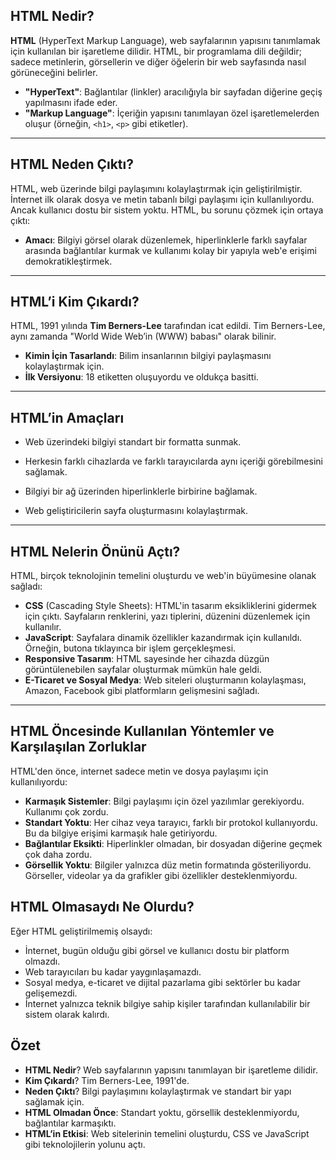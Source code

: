 ## HTML Nedir?

**HTML** (HyperText Markup Language), web sayfalarının yapısını tanımlamak için kullanılan bir işaretleme dilidir. HTML, bir programlama dili değildir; sadece metinlerin, görsellerin ve diğer öğelerin bir web sayfasında nasıl görüneceğini belirler.

- **"HyperText"**: Bağlantılar (linkler) aracılığıyla bir sayfadan diğerine geçiş yapılmasını ifade eder.
- **"Markup Language"**: İçeriğin yapısını tanımlayan özel işaretlemelerden oluşur (örneğin, `<h1>`, `<p>` gibi etiketler).

---

## HTML Neden Çıktı?

HTML, web üzerinde bilgi paylaşımını kolaylaştırmak için geliştirilmiştir. İnternet ilk olarak dosya ve metin tabanlı bilgi paylaşımı için kullanılıyordu. Ancak kullanıcı dostu bir sistem yoktu. HTML, bu sorunu çözmek için ortaya çıktı:

- **Amacı**: Bilgiyi görsel olarak düzenlemek, hiperlinklerle farklı sayfalar arasında bağlantılar kurmak ve kullanımı kolay bir yapıyla web'e erişimi demokratikleştirmek.


---

##  HTML’i Kim Çıkardı?

HTML, 1991 yılında **Tim Berners-Lee** tarafından icat edildi. Tim Berners-Lee, aynı zamanda "World Wide Web’in (WWW) babası" olarak bilinir.

- **Kimin İçin Tasarlandı**: Bilim insanlarının bilgiyi paylaşmasını kolaylaştırmak için.
- **İlk Versiyonu**: 18 etiketten oluşuyordu ve oldukça basitti.

--- 

## HTML’in Amaçları

- Web üzerindeki bilgiyi standart bir formatta sunmak. 

- Herkesin farklı cihazlarda ve farklı tarayıcılarda aynı içeriği görebilmesini sağlamak.

- Bilgiyi bir ağ üzerinden hiperlinklerle birbirine bağlamak.

- Web geliştiricilerin sayfa oluşturmasını kolaylaştırmak.

--- 

## HTML Nelerin Önünü Açtı?

HTML, birçok teknolojinin temelini oluşturdu ve web'in büyümesine olanak sağladı:

- **CSS** (Cascading Style Sheets): HTML'in tasarım eksikliklerini gidermek için çıktı. Sayfaların renklerini, yazı tiplerini, düzenini düzenlemek için kullanılır.
- **JavaScript**: Sayfalara dinamik özellikler kazandırmak için kullanıldı. Örneğin, butona tıklayınca bir işlem gerçekleşmesi.
- **Responsive Tasarım**: HTML sayesinde her cihazda düzgün görüntülenebilen sayfalar oluşturmak mümkün hale geldi.
- **E-Ticaret ve Sosyal Medya**: Web siteleri oluşturmanın kolaylaşması, Amazon, Facebook gibi platformların gelişmesini sağladı.

---

## HTML Öncesinde Kullanılan Yöntemler ve Karşılaşılan Zorluklar

HTML'den önce, internet sadece metin ve dosya paylaşımı için kullanılıyordu:


- **Karmaşık Sistemler**: Bilgi paylaşımı için özel yazılımlar gerekiyordu. Kullanımı çok zordu.
- **Standart Yoktu**: Her cihaz veya tarayıcı, farklı bir protokol kullanıyordu. Bu da bilgiye erişimi karmaşık hale getiriyordu.
- **Bağlantılar Eksikti**: Hiperlinkler olmadan, bir dosyadan diğerine geçmek çok daha zordu.
- **Görsellik Yoktu**: Bilgiler yalnızca düz metin formatında gösteriliyordu. Görseller, videolar ya da grafikler gibi özellikler desteklenmiyordu.

## HTML Olmasaydı Ne Olurdu?

Eğer HTML geliştirilmemiş olsaydı:

- İnternet, bugün olduğu gibi görsel ve kullanıcı dostu bir platform olmazdı.
- Web tarayıcıları bu kadar yaygınlaşamazdı.
- Sosyal medya, e-ticaret ve dijital pazarlama gibi sektörler bu kadar gelişemezdi.
- İnternet yalnızca teknik bilgiye sahip kişiler tarafından kullanılabilir bir sistem olarak kalırdı.

## Özet

- **HTML Nedir**? Web sayfalarının yapısını tanımlayan bir işaretleme dilidir.
- **Kim Çıkardı**? Tim Berners-Lee, 1991'de.
- **Neden Çıktı**? Bilgi paylaşımını kolaylaştırmak ve standart bir yapı sağlamak için.
- **HTML Olmadan Önce**: Standart yoktu, görsellik desteklenmiyordu, bağlantılar karmaşıktı.
- **HTML’in Etkisi**: Web sitelerinin temelini oluşturdu, CSS ve JavaScript gibi teknolojilerin yolunu açtı.